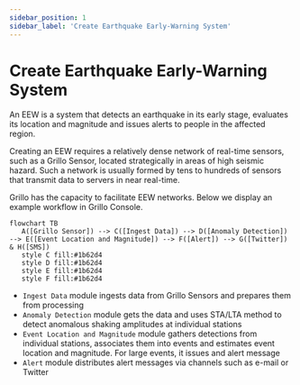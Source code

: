 ```yaml
---
sidebar_position: 1
sidebar_label: 'Create Earthquake Early-Warning System'
---
```


# Create Earthquake Early-Warning System
An EEW is a system that detects an earthquake in its early stage, evaluates its location and magnitude and issues alerts to people in the affected region.

Creating an EEW requires a relatively dense network of real-time sensors, such as a Grillo Sensor, located strategically in areas of high seismic hazard. Such a network is usually formed by tens to hundreds of sensors that transmit data to servers in near real-time.

Grillo has the capacity to facilitate EEW networks. Below we display an example workflow in Grillo Console.

```mermaid
flowchart TB
   A([Grillo Sensor]) --> C([Ingest Data]) --> D([Anomaly Detection]) --> E([Event Location and Magnitude]) --> F([Alert]) --> G([Twitter]) & H([SMS])
   style C fill:#1b62d4
   style D fill:#1b62d4
   style E fill:#1b62d4
   style F fill:#1b62d4
```

- `Ingest Data` module ingests data from Grillo Sensors and prepares them from processing
- `Anomaly Detection` module gets the data and uses STA/LTA method to detect anomalous shaking amplitudes at individual stations
- `Event Location and Magnitude` module gathers detections from individual stations, associates them into events and estimates event location and magnitude. For large events, it issues and alert message
- `Alert` module distributes alert messages via channels such as e-mail or Twitter
